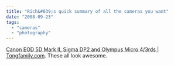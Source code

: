 ```yaml
---
title: "Rich&#039;s quick summary of all the cameras you want"
date: "2008-09-23"
tags: 
  - "cameras"
  - "photography"
---
```


[Canon EOD 5D Mark II, Sigma DP2 and Olympus Micro 4/3rds | Tongfamily.com](http://www.tongfamily.com/2008/09/canon-eod-5d-mark-ii-sigma-dp2-and-olympus-micro-43rds-2/). These all look awesome.
